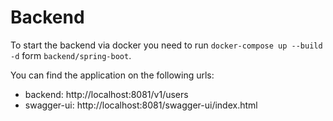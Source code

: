 # Backend

To start the backend via docker you need to run `docker-compose up --build -d`
form `backend/spring-boot`.

You can find the application on the following urls:

- backend: http://localhost:8081/v1/users
- swagger-ui: http://localhost:8081/swagger-ui/index.html
